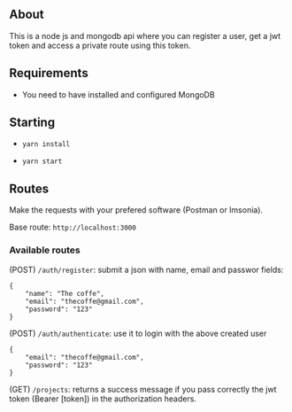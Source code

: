 ## About

This is a node js and mongodb api where you can register a user, get a jwt token and access a private route using this token.

## Requirements

- You need to have installed and configured MongoDB

## Starting

- `yarn install`

- `yarn start`

## Routes

Make the requests with your prefered software (Postman or Imsonia).

Base route: `http://localhost:3000`

### Available routes

(POST) `/auth/register`: submit a json with name, email and passwor fields:

```
{
	"name": "The coffe",
	"email": "thecoffe@gmail.com",
	"password": "123"
}
```

(POST) `/auth/authenticate`: use it to login with the above created user

```
{
	"email": "thecoffe@gmail.com",
	"password": "123"
}
```

(GET) `/projects`: returns a success message if you pass correctly the jwt token (Bearer [token]) in the authorization headers.
